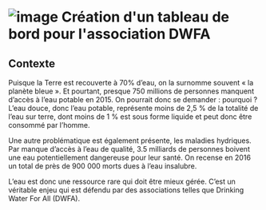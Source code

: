 # ![image](https://github.com/user-attachments/assets/561b30bf-e4da-4a60-b903-3a25828eb6ab)    Création d'un tableau de bord pour l'association DWFA 


## Contexte 

Puisque la Terre est recouverte à 70% d’eau, on  la surnomme souvent « la planète bleue ».
Et pourtant, presque 750 millions de personnes manquent d’accès à l’eau potable en 2015. 
On pourrait donc se demander : pourquoi ?
L’eau douce, donc l’eau potable,  représente moins de 2,5 % de la totalité de l’eau sur terre, dont moins de 1 % est sous forme liquide et peut donc être consommé par l’homme.

Une autre problématique est également présente, les maladies hydriques.
Par manque d’accès à l’eau de qualité, 3.5 milliards de personnes boivent une eau potentiellement dangereuse pour leur santé. 
On recense en 2016 un total de près de 900 000 morts dues à l’eau insalubre.

L’eau est  donc une ressource rare qui doit être mieux gérée.
C’est un véritable enjeu qui est défendu par des associations telles que Drinking Water For All (DWFA).
